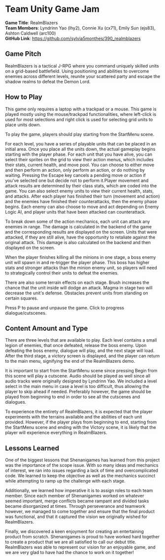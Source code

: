 # Team Unity Game Jam

**Game Title**: RealmBlazers\
**Team Members**: Lyndrinn Yao (lhy2), Connie Xu (cx71), Emily Sun (ejs83), Ashton Caldwell (arc100)\
**GitHub Link**: https://github.com/sylvia5monthes/390_realmblazers

## Game Pitch
RealmBlazers is a tactical J-RPG where you command uniquely skilled units on a grid-based battlefield. Using positioning and abilities to overcome enemies across different levels, reunite your scattered party and escape the shadow realms to defeat the Demon Lord.

## How to Play
This game only requires a laptop with a trackpad or a mouse. This game is played mostly using the mouse/trackpad functionalities, where left-click is used for most selections and right click is used for selecting grid units to place units down. 

To play the game, players should play starting from the StartMenu scene.

For each level, you have a series of playable units that can be placed in an initial area. Once you place all the units down, the actual gameplay begins starting with the player phase. For each unit that you have alive, you can select their sprites on the grid to view their action menus, which includes their stats, current health, and move pool. You can choose to either move and then perform an action, only perform an action, or do nothing by waiting. Pressing the Escape key cancels a pending move or action if you've selected one but decide not to perform it.Player movement and attack results are determined by their class stats, which are coded into the game. You can also select enemy units to view their current health, stats, and attacks. After each player has finished their turn (movement and action) and the enemies have finished their counterattacks, then the enemy phase begins. Each enemy can also choose to move and act depending on Enemy Logic AI, and player units that have been attacked can counterattack.

To break down some of the action mechanics, each unit can attack any enemies in range. The damage is calculated in the backend of the game and the corresponding results are displayed on the screen. Units that were attacked, if they are still alive, have the opportunity to retaliate against the original attack. This damage is also calculated on the backend and then displayed on the screen.

When the player finishes killing all the minions in one stage, a boss enemy unit will spawn in and re-trigger the player phase. This boss has higher stats and stronger attacks than the minion enemy unit, so players will need to strategically control their units to defeat the enemies.

There are also some terrain effects on each stage. Brush increases the chance that the unit inside will dodge an attack. Magma in stage two will decrease the unit's defense. Obstacles prevent units from standing on certain squares.

Press P to pause and unpause the game. Click to progress dialogue/cutscenes.

## Content Amount and Type
There are three levels that are available to play. Each level contains a small legion of enemies, that once defeated, release the boss enemy. Upon defeating the boss enemy, dialogue will play, and the next stage will load. After the third stage, a victory screen is displayed, and the player can return to the main menu, signifying the end of the RealmBlazers demo.

It is important to start from the StartMenu scene since pressing Begin from this scene will play a cutscene. Audio should be played as well since all audio tracks were originally designed by Lyndrinn Yao. We included a level select in the main menu in case a level is too difficult, thus allowing the player to skip ahead if needed. Preferably however, the game should be played from beginning to end in order to see all the cutscenes and dialogues.

To experience the entirety of RealmBlazers, it is expected that the player experiments with the terrains available and the abilities of each unit provided. However, if the player plays from beginning to end, starting from the StartMenu scene and ending with the Victory scene, it is likely that the player will experience everything in RealmBlazers.

## Lessons Learned
One of the biggest lessons that Shenanigames has learned from this project was the importance of the scope issue. With so many ideas and mechanics of interest, we ran into issues regarding a lack of time and overcomplicated code. We learned to keep the objective as well as the mechanics succinct while attempting to ramp up the challenge with each stage. 

Additionally, we learned how imperative it is to assign roles to each team member. Since each member of Shenanigames worked on whatever seemed important, merge conflicts became rampant and divided tasks became disorganized at times. Through perseverance and teamwork however, we managed to come together and ensure that the final product was functional, and that it captured the vision we originally wished for RealmBlazers.

Finally, we discovered a keen enjoyment for creating an entertaining product from scratch. Shenanigames is proud to have worked hard together to create a product that we are all satisfied to call our debut title. RealmBlazers was able to represent our vision for an enjoyable game, and we are very glad to have had the chance to work on it together!
